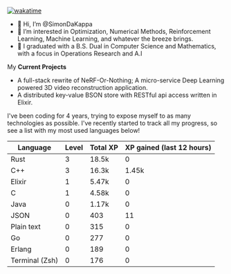 
[![wakatime](https://wakatime.com/badge/user/50e6c678-94a9-4739-af51-360aeb113c51.svg)](https://wakatime.com/@50e6c678-94a9-4739-af51-360aeb113c51)

- 👋 Hi, I’m @SimonDaKappa
- 👀 I’m interested in Optimization, Numerical Methods, Reinforcement Learning, Machine Learning, and whatever the breeze brings.
- 🌱 I graduated with a B.S. Dual in Computer Science and Mathematics, with a focus in Operations Research and A.I

My **Current Projects** 
- A full-stack rewrite of NeRF-Or-Nothing; A micro-service Deep Learning powered 3D video reconstruction application.
- A distributed key-value BSON store with RESTful api access written in Elixir.

I've been coding for 4 years, trying to expose myself to as many technologies as possible. I've recently started to track all my progress, so see
a list with my most used languages below!

| Language | Level | Total XP | XP gained (last 12 hours) |
| --- | --- | --- | --- |
| Rust | 3 | 18.5k | 0 |
| C++ | 3 | 16.3k | 1.45k |
| Elixir | 1 | 5.47k | 0 |
| C | 1 | 4.58k | 0 |
| Java | 0 | 1.17k | 0 |
| JSON | 0 | 403 | 11 |
| Plain text | 0 | 315 | 0 |
| Go | 0 | 277 | 0 |
| Erlang | 0 | 189 | 0 |
| Terminal (Zsh) | 0 | 176 | 0 |